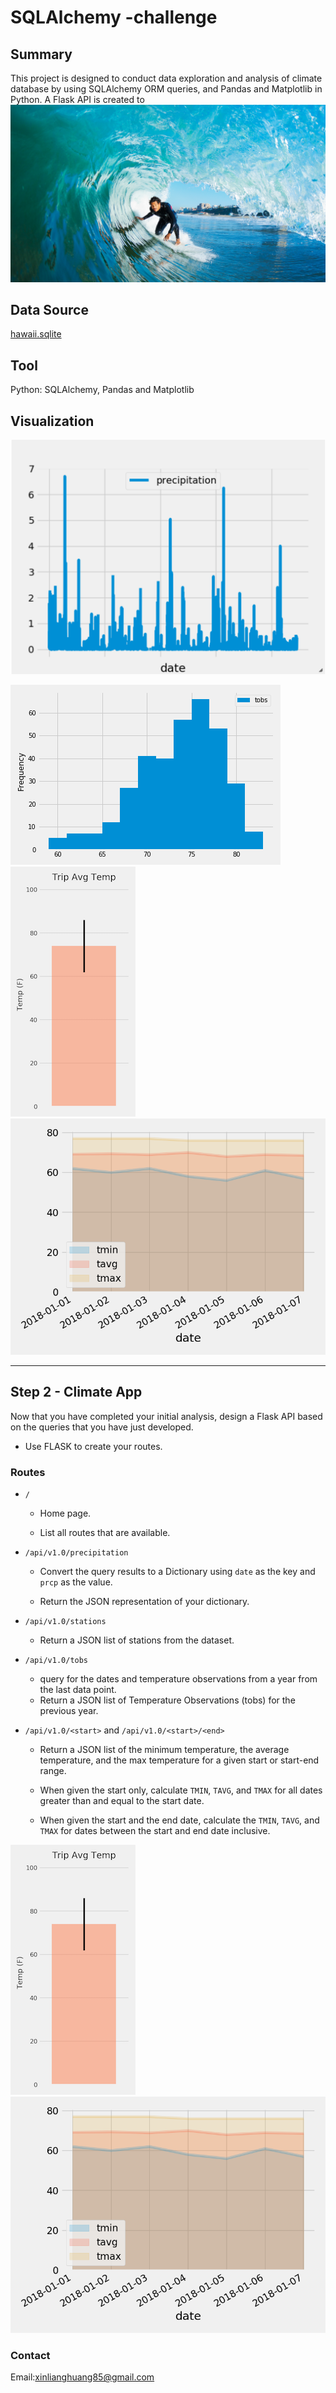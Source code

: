 # SQLAlchemy -challenge

## Summary
This project is designed to conduct data exploration and analysis of climate database by using SQLAlchemy ORM queries, and Pandas and Matplotlib in Python.
A Flask API is created to
![surfs-up.png](Images/surfs-up.png)

## Data Source ##
[hawaii.sqlite](Resources/hawaii.sqlite) 
## Tool ##
Python: SQLAlchemy, Pandas and Matplotlib


## Visualization ##

  ![precipitation](Images/precipitation.png)

  ![station-histogram](Images/station-histogram.png)
  ![temperature](Images/temperature.png)
  ![daily-normals](Images/daily-normals.png)

- - -

## Step 2 - Climate App

Now that you have completed your initial analysis, design a Flask API based on the queries that you have just developed.

* Use FLASK to create your routes.

### Routes

* `/`

  * Home page.

  * List all routes that are available.

* `/api/v1.0/precipitation`

  * Convert the query results to a Dictionary using `date` as the key and `prcp` as the value.

  * Return the JSON representation of your dictionary.

* `/api/v1.0/stations`

  * Return a JSON list of stations from the dataset.

* `/api/v1.0/tobs`
  * query for the dates and temperature observations from a year from the last data point.
  * Return a JSON list of Temperature Observations (tobs) for the previous year.

* `/api/v1.0/<start>` and `/api/v1.0/<start>/<end>`

  * Return a JSON list of the minimum temperature, the average temperature, and the max temperature for a given start or start-end range.

  * When given the start only, calculate `TMIN`, `TAVG`, and `TMAX` for all dates greater than and equal to the start date.

  * When given the start and the end date, calculate the `TMIN`, `TAVG`, and `TMAX` for dates between the start and end date inclusive.


![temperature](Images/temperature.png)
![daily-normals](Images/daily-normals.png)

### Contact

Email:xinlianghuang85@gmail.com
